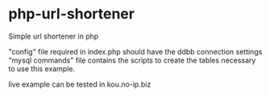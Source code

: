 # php-url-shortener
Simple url shortener in php

"config" file required in index.php should have the ddbb connection settings
"mysql commands" file contains the scripts to create the tables necessary to use this example.

live example can be tested in kou.no-ip.biz